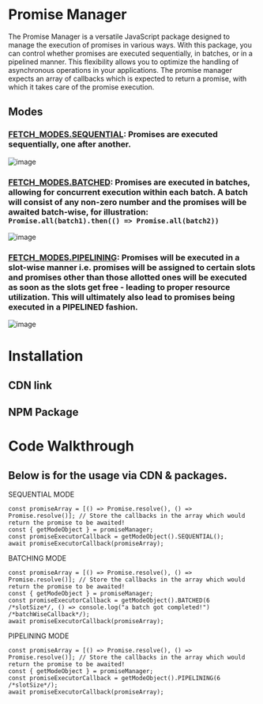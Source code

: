 # Promise Manager
The Promise Manager is a versatile JavaScript package designed to manage the execution of promises in various ways. With this package, you can control whether promises are executed sequentially, in batches, or in a pipelined manner. This flexibility allows you to optimize the handling of asynchronous operations in your applications. The promise manager expects an array of callbacks which is expected to return a promise, with which it takes care of the promise execution.

## Modes
### <ins>FETCH_MODES.SEQUENTIAL</ins>: Promises are executed sequentially, one after another.
![image](https://github.com/homeboy445/promiseManager/assets/61937872/4dc05ddc-d882-4f01-a0ba-386c31e1fd75)

### <ins>FETCH_MODES.BATCHED</ins>: Promises are executed in batches, allowing for concurrent execution within each batch. A batch will consist of any non-zero number and the promises will be awaited batch-wise, for illustration: `Promise.all(batch1).then(() => Promise.all(batch2))`
![image](https://github.com/homeboy445/promiseManager/assets/61937872/4baa6352-4651-4087-ad67-bbd91c84bda1)

### <ins>FETCH_MODES.PIPELINING</ins>: Promises will be executed in a slot-wise manner i.e. promises will be assigned to certain slots and promises other than those allotted ones will be executed as soon as the slots get free - leading to proper resource utilization. This will ultimately also lead to promises being executed in a PIPELINED fashion.
![image](https://github.com/homeboy445/promiseManager/assets/61937872/7fe6a226-c5db-4384-a339-4879daa54c90)


# Installation
## CDN link
## NPM Package

# Code Walkthrough
## Below is for the usage via CDN & packages.
SEQUENTIAL MODE
```
const promiseArray = [() => Promise.resolve(), () => Promise.resolve()]; // Store the callbacks in the array which would return the promise to be awaited!
const { getModeObject } = promiseManager;
const promiseExecutorCallback = getModeObject().SEQUENTIAL();
await promiseExecutorCallback(promiseArray);
```

BATCHING MODE
```
const promiseArray = [() => Promise.resolve(), () => Promise.resolve()]; // Store the callbacks in the array which would return the promise to be awaited!
const { getModeObject } = promiseManager;
const promiseExecutorCallback = getModeObject().BATCHED(6 /*slotSize*/, () => console.log("a batch got completed!") /*batchWiseCallback*/);
await promiseExecutorCallback(promiseArray);
```

PIPELINING MODE
```
const promiseArray = [() => Promise.resolve(), () => Promise.resolve()]; // Store the callbacks in the array which would return the promise to be awaited!
const { getModeObject } = promiseManager;
const promiseExecutorCallback = getModeObject().PIPELINING(6 /*slotSize*/);
await promiseExecutorCallback(promiseArray);
```

